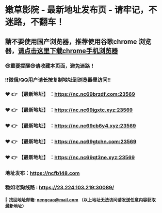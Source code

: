# 嫩草影院 - 最新地址发布页 - 请牢记，不迷路，不翻车！

## 請不要使用国产浏览器，推荐使用谷歌chrome 浏览器，<a href = "https://www.google.cn/chrome/">请点击这里下载chrome手机浏览器</a>

### :sunglasses:重要提醒:sunglasses:请收藏本页面，避免迷路！
### ‼️微信/QQ用户请长按复制地址到浏览器里访问‼️

### :heart: :point_right: 【最新地址】 ：https://nc.nc69brzdf.com:23569
### :heart: :point_right: 【最新地址】 ：https://nc.nc69jgxtc.xyz:23569
### :heart: :point_right: 【最新地址】 ：https://nc.nc69cb6y4.xyz:23569
### :heart: :point_right: 【最新地址】 ：https://nc.nc69gtchn.com:23569
### :heart: :point_right: 【最新地址】 ：https://nc.nc69qt3ne.xyz:23569

### 地址发布：https://ncfb148.com
### 稳如老狗线路 : https://23.224.103.219:30089/

#### :e-mail: __找回地址邮箱: nengcao@mail.com （以上地址无法访问请发送任意内容获取最新地址）__
